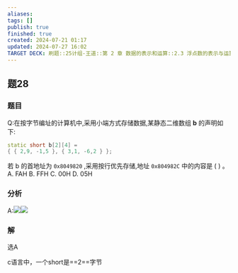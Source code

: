 ```yaml
---
aliases: 
tags: []
publish: true
finished: true
created: 2024-07-21 01:17
updated: 2024-07-27 16:02
TARGET DECK: 刷题::25计组-王道::第 2 章 数据的表示和运算::2.3 浮点数的表示与运算::题28
---
```


## 题28
### 题目
Q:在按字节编址的计算机中,采用小端方式存储数据,某静态二维数组 $\mathbf{b}$ 的声明如下:
```cpp
static short b[2][4] = 
{ { 2,9, -1,5 }, { 3,1, -6,2 } };
```
若 b 的首地址为 `0x8049820` ,采用按行优先存储,地址 `0x804982C` 中的内容是 ( ) 。
A. FAH B. FFH C. ${00}\mathrm{H}$ D. ${05}\mathrm{H}$
### 分析
A:![](https://img.hwenyi.tech/202407271627594.webp)![](https://img.hwenyi.tech/202407271608867.webp)
### 解
选A 




c语言中，一个short是==2==字节


